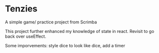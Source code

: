 # Tenzies
A simple game/ practice project from Scrimba

This project further enhanced my knowledge of state in react. Revisit to go back over useEffect.

Some imporvements: style dice to look like dice,
                   add a timer
